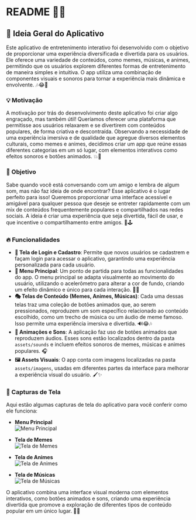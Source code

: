 # README 📱✨

## 🌟 Ideia Geral do Aplicativo

Este aplicativo de entretenimento interativo foi desenvolvido com o objetivo de proporcionar uma experiência diversificada e divertida para os usuários. Ele oferece uma variedade de conteúdos, como memes, músicas, e animes, permitindo que os usuários explorem diferentes formas de entretenimento de maneira simples e intuitiva. O app utiliza uma combinação de componentes visuais e sonoros para tornar a experiência mais dinâmica e envolvente. 🎶😂🎌

### 💡 Motivação

A motivação por trás do desenvolvimento deste aplicativo foi criar algo engraçado, mas também útil! Queríamos oferecer uma plataforma que permitisse aos usuários relaxarem e se divertirem com conteúdos populares, de forma criativa e descontraída. Observando a necessidade de uma experiência imersiva e de qualidade que agregue diversos elementos culturais, como memes e animes, decidimos criar um app que reúne essas diferentes categorias em um só lugar, com elementos interativos como efeitos sonoros e botões animados. 💥🎉

### 🎯 Objetivo

Sabe quando você está conversando com um amigo e lembra de algum som, mas não faz ideia de onde encontrar? Esse aplicativo é o lugar perfeito para isso! Queremos proporcionar uma interface acessível e amigável para qualquer pessoa que deseje se entreter rapidamente com um mix de conteúdos frequentemente populares e compartilhados nas redes sociais. A ideia é criar uma experiência que seja divertida, fácil de usar, e que incentive o compartilhamento entre amigos. 🤗🕹️

### 🔥 Funcionalidades

- **🔐 Tela de Login e Cadastro**: Permite que novos usuários se cadastrem e façam login para acessar o aplicativo, garantindo uma experiência personalizada para cada usuário.
- **🎨 Menu Principal**: Um ponto de partida para todas as funcionalidades do app. O menu principal se adapta visualmente ao movimento do usuário, utilizando o acelerômetro para alterar a cor de fundo, criando um efeito dinâmico e único para cada interação. 🎨📱
- **🎭 Telas de Conteúdo (Memes, Animes, Músicas)**: Cada uma dessas telas traz uma coleção de botões animados que, ao serem pressionados, reproduzem um som específico relacionado ao conteúdo escolhido, como um trecho de música ou um áudio de meme famoso. Isso permite uma experiência imersiva e divertida. 🔊😂🎶
- **🎵 Animações e Sons**: A aplicação faz uso de botões animados que reproduzem áudios. Esses sons estão localizados dentro da pasta `assets/sounds` e incluem efeitos sonoros de memes, músicas e animes populares. 🎧
- **🖼️ Assets Visuais**: O app conta com imagens localizadas na pasta `assets/imagens`, usadas em diferentes partes da interface para melhorar a experiência visual do usuário. 🖌️✨

### 📸 Capturas de Tela

Aqui estão algumas capturas de tela do aplicativo para você conferir como ele funciona: 

- **Menu Principal**  
  ![Menu Principal](imagens/menuPrincipal.jpg)

- **Tela de Memes**  
  ![Tela de Memes](imagens/telaMemes.jpg)

- **Tela de Animes**  
  ![Tela de Animes](imagens/telaAnimes.jpg)

- **Tela de Músicas**  
  ![Tela de Músicas](imagens/telaMusicas.jpg)

O aplicativo combina uma interface visual moderna com elementos interativos, como botões animados e sons, criando uma experiência divertida que promove a exploração de diferentes tipos de conteúdo popular em um único lugar. 🚀🤗
